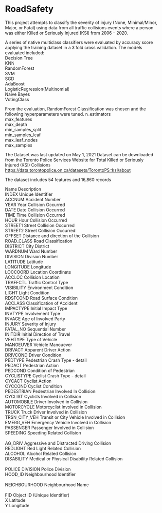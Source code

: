 # RoadSafety
This project attempts to classify the severity of injury (None, Minimal/Minor, Major, or Fatal) using data from all traffic 
collisions events where a person was either Killed or Seriously Injured (KSI) from 2006 – 2020. 

A series of native multiclass classifiers were evaluated by accuracy score applying the training dataset in a 3 fold cross validation.
The models evaluated included:<br>
Decision Tree<br>
KNN<br>
RandomForest<br>
SVM<br>
SGD<br>
AdaBoost<br>
LogisticRegression(Multinomial)<br>
Naive Bayes<br>
VotingClass<br>

From the evaluation, RandomForest Classification was chosen and the following hyperparameters were tuned.
n_estimators<br> 
max_features<br> 
max_depth<br> 
min_samples_split<br> 
min_samples_leaf<br>
max_leaf_nodes<br>
max_samples<br>



The Dataset was last updated on May 1, 2021 
Dataset can be downloaded from the Toronto Police Services Website for Total Killed or Seriously Injured (KSI) Collisions 
https://data.torontopolice.on.ca/datasets/TorontoPS::ksi/about

The dataset includes 54 features and 16,860 records

Name          Description<br>
INDEX         Unique Identifier<br>
ACCNUM        Accident Number<br>
YEAR          Year Collision Occurred<br>
DATE          Date Collision Occurred<br>
TIME          Time Collision Occurred<br>
HOUR          Hour Collision Occurred<br>
STREET1       Street Collision Occurred<br>
STREET2       Street Collision Occurred<br>
OFFSET        Distance and direction of the Collision<br>
ROAD_CLASS    Road Classification<br>
DISTRICT      City District<br>
WARDNUM       Ward Number<br>
DIVISION      Division Number<br>
LATITUDE      Latitude<br>
LONGITUDE     Longitude<br>
LOCCOORD      Location Coordinate<br>
ACCLOC        Collision Location<br>
TRAFFCTL      Traffic Control Type<br>
VISIBILITY    Environment Condition<br>
LIGHT         Light Condition<br>
RDSFCOND      Road Surface Condition<br>
ACCLASS       Classification of Accident<br>
IMPACTYPE     Initial Impact Type<br>
INVTYPE       Involvement Type<br>
INVAGE        Age of Involved Party<br>
INJURY        Severity of Injury<br>
FATAL_NO      Sequential Number<br>
INITDIR       Initial Direction of Travel<br>
VEHTYPE       Type of Vehicle<br>
MANOEUVER     Vehicle Manouever<br>
DRIVACT       Apparent Driver Action<br>
DRIVCOND      Driver Condition<br>
PEDTYPE       Pedestrian Crash Type - detail<br>
PEDACT        Pedestrian Action<br>
PEDCOND       Condition of Pedestrian<br>
CYCLISTYPE    Cyclist Crash Type - detail<br>
CYCACT        Cyclist Action<br>
CYCCOND       Cyclist Condition<br>
PEDESTRIAN    Pedestrian Involved In Collision<br>
CYCLIST       Cyclists Involved in Collision<br>
AUTOMOBILE    Driver Involved in Collision<br>
MOTORCYCLE    Motorcyclist Involved in Collision<br>
TRUCK         Truck Driver Involved in Collision<br>
TRSN_CITY_VEH Transit or City Vehicle Involved in Collision<br>
EMERG_VEH     Emergency Vehicle Involved in Collision<br>
PASSENGER     Passenger Involved in Collision<br>
SPEEDING      Speeding Related Collision<br>   
AG_DRIV       Aggressive and Distracted Driving Collision<br>
REDLIGHT      Red Light Related Collision<br>
ALCOHOL       Alcohol Related Collision<br>
DISABILITY    Medical or Physical Disability Related Collision<br>  
POLICE DIVISION Police Division<br>
HOOD_ID       Neighbourhood Identifier<br>  
NEIGHBOURHOOD Neighbourhood Name<br>  
FID           Object ID (Unique Identifier)<br>
X             Latitude<br>
Y             Longitude
